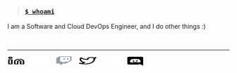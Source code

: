 <!-- Hi, I am Jany Muong 👋🏿 -->
<!-- about me -->

<!-- <h2><code>Hello</code> 👋🏿:</h2> -->

> ### [`$ whoami`](./about-me.md)  

I am a Software and Cloud DevOps Engineer, and I do other things :)
<!-- <br/><br/> -->

<br/>

---
<p align="left">
  <a href="https://www.linkedin.com/in/janymuong/#gh-light-mode-only" target="_blank"><img align="center" src="./img_icons/linkedin-light.svg" title="LinkedIn" alt="@janymuong" height="20" width="40" style="padding-right:10px;" /></a> 
  <a href="https://www.linkedin.com/in/janymuong/#gh-dark-mode-only" target="_blank"><img align="center" src="./img_icons/linkedin-dark.svg" title="LinkedIn" alt="@janymuong" height="20" width="40" style="padding-right:10px;" /></a>
  <a href="https://www.twitch.tv/janymuong/" target="_blank"><img align="center" src="./img_icons/twitch.svg" title="Twitch" alt="@janymuong" height="20" width="40" style="padding-right:10px;" /></a> 
  <a href="https://twitter.com/janymuong/#gh-light-mode-only" target="_blank"><img align="center" src="./img_icons/twitter-light.svg" title="Twitter" alt="janymuong" height="20" width="40" style="padding-right:10px;" /></a>
  <a href="https://twitter.com/janymuong/#gh-dark-mode-only" target="_blank"><img align="center" src="./img_icons/twitter-dark.svg" title="Twitter" alt="janymuong" height="20" width="40" style="padding-right:10px;" /></a>
  <!-- <a href="https://github.com/janymuong/#gh-light-mode-only" target="_blank"><img align="center" src="./img_icons/github-light.svg" title="GitHub" alt="@janymuong" height="20" width="40" style="padding-right:10px;" /></a>
  <a href="https://github.com/janymuong/#gh-dark-mode-only" target="_blank"><img align="center" src="./img_icons/github-dark.svg" title="GitHub" alt="@janymuong" height="20" width="40" style="padding-right:10px;" /></a>  -->
  <code><a href="https://discord.com/janymuong#0/" target="_blank"><img align="center" src="./img_icons/discord.svg" title="Dicord" alt="@janymuong" height="20" width="40" style="padding-right:10px;" /></a></code>
</p>

[twitter]: https://twitter.com/janymuong/